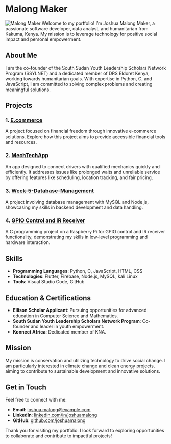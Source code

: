 # Malong Maker
![Malong Maker](./assets/images/Icon.jpg)
Welcome to my portfolio! I’m Joshua Malong Maker, a passionate software developer, data analyst, and humanitarian from Kakuma, Kenya. My mission is to leverage technology for positive social impact and personal empowerment.

## About Me

I am the co-founder of the South Sudan Youth Leadership Scholars Network Program (SSYLNET) and a dedicated member of DRS Eldoret Kenya, working towards humanitarian goals. With expertise in Python, C, and JavaScript, I am committed to solving complex problems and creating meaningful solutions.

## Projects

### 1. [E.commerce](#)
A project focused on financial freedom through innovative e-commerce solutions. Explore how this project aims to provide accessible financial tools and resources.

### 2. [MechTechApp](#)
An app designed to connect drivers with qualified mechanics quickly and efficiently. It addresses issues like prolonged waits and unreliable service by offering features like scheduling, location tracking, and fair pricing.

### 3. [Week-5-Database-Management](#)
A project involving database management with MySQL and Node.js, showcasing my skills in backend development and data handling.

### 4. [GPIO Control and IR Receiver](#)
A C programming project on a Raspberry Pi for GPIO control and IR receiver functionality, demonstrating my skills in low-level programming and hardware interaction.

## Skills

- **Programming Languages**: Python, C, JavaScript, HTML, CSS
- **Technologies**: Flutter, Firebase, Node.js, MySQL, kali Linux
- **Tools**: Visual Studio Code, GitHub

## Education & Certifications

- **Ellison Scholar Applicant**: Pursuing opportunities for advanced education in Computer Science and Mathematics.
- **South Sudan Youth Leadership Scholars Network Program**: Co-founder and leader in youth empowerment.
- **Konnect Africa**: Dedicated member of KNA.

## Mission

My mission is conservation and utilizing technology to drive social change. I am particularly interested in climate change and clean energy projects, aiming to contribute to sustainable development and innovative solutions.

## Get in Touch
Feel free to connect with me:
- **Email**: [joshua.malong@example.com](mailto:joshua.malong@example.com)
- **LinkedIn**: [linkedin.com/in/joshuamalong](#)
- **GitHub**: [github.com/joshuamalong](https://github.com/joshuamalong)

Thank you for visiting my portfolio. I look forward to exploring opportunities to collaborate and contribute to impactful projects!